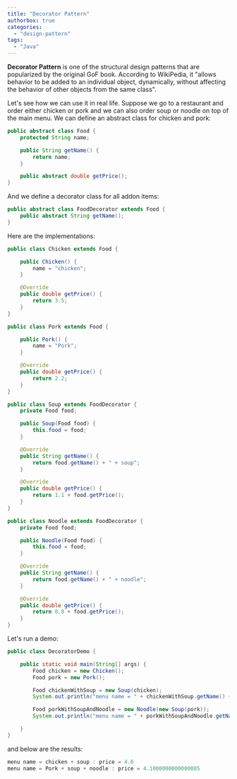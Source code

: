 ```yaml
---
title: "Decorator Pattern"
authorbox: true
categories:
  - "design-pattern"
tags:
  - "Java"
---
```



**Decorator Pattern** is one of the structural design patterns that are popularized by the original GoF book.
According to WikiPedia, it "allows behavior to be added to an individual object, dynamically, without affecting the behavior of other objects from the same class".


Let's see how we can use it in real life.
Suppose we go to a restaurant and order either chicken or pork and we can also order soup or noodle on top of the main menu.
We can define an abstract class for chicken and pork:
```java
public abstract class Food {
    protected String name;

    public String getName() {
        return name;
    }

    public abstract double getPrice();
}
```

And we define a decorator class for all addon items:
```java
public abstract class FoodDecorator extends Food {
    public abstract String getName();
}
```

Here are the implementations:
```java
public class Chicken extends Food {

    public Chicken() {
        name = "chicken";
    }

    @Override
    public double getPrice() {
        return 3.5;
    }
}
```


```java
public class Pork extends Food {

    public Pork() {
        name = "Pork";
    }

    @Override
    public double getPrice() {
        return 2.2;
    }
}
```


```java
public class Soup extends FoodDecorator {
    private Food food;

    public Soup(Food food) {
        this.food = food;
    }

    @Override
    public String getName() {
        return food.getName() + " + soup";
    }

    @Override
    public double getPrice() {
        return 1.1 + food.getPrice();
    }
}
```


```java
public class Noodle extends FoodDecorator {
    private Food food;

    public Noodle(Food food) {
        this.food = food;
    }

    @Override
    public String getName() {
        return food.getName() + " + noodle";
    }

    @Override
    public double getPrice() {
        return 0.8 + food.getPrice();
    }
}
```

Let's run a demo:
```java
public class DecoratorDemo {

    public static void main(String[] args) {
        Food chicken = new Chicken();
        Food pork = new Pork();

        Food chickenWithSoup = new Soup(chicken);
        System.out.println("menu name = " + chickenWithSoup.getName() + " : price = " + chickenWithSoup.getPrice());

        Food porkWithSoupAndNoodle = new Noodle(new Soup(pork));
        System.out.println("menu name = " + porkWithSoupAndNoodle.getName() + " : price = " + porkWithSoupAndNoodle.getPrice());

    }
}
```

and below are the results:
```java
menu name = chicken + soup : price = 4.6
menu name = Pork + soup + noodle : price = 4.1000000000000005
```